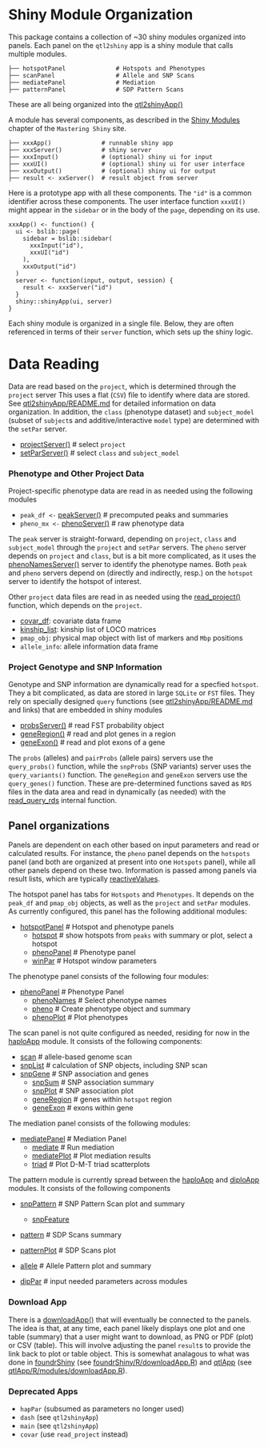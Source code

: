 # Shiny Module Organization

This package contains a collection of ~30 shiny modules organized
into panels.
Each panel on the `qtl2shiny` app is a shiny module that calls multiple
modules.

```
├── hotspotPanel              # Hotspots and Phenotypes
├── scanPanel                 # Allele and SNP Scans
├── mediatePanel              # Mediation
├── patternPanel              # SDP Pattern Scans
```

These are all being organized into the
[qtl2shinyApp()](https://github.com/byandell-sysgen/qtl2shiny/blob/refactor/R/qtl2shinyApp.R)

A module has several components, as described in the
[Shiny Modules](https://mastering-shiny.org/scaling-modules.html)
chapter of the `Mastering Shiny` site.

```
├── xxxApp()              # runnable shiny app
├── xxxServer()           # shiny server
├── xxxInput()            # (optional) shiny ui for input
├── xxxUI()               # (optional) shiny ui for user interface
├── xxxOutput()           # (optional) shiny ui for output
├── result <- xxServer()  # result object from server
```

Here is a prototype app with all these components.
The `"id"` is a common identifier across these components.
The user interface function `xxxUI()` might appear in the `sidebar`
or in the body of the `page`, depending on its use.

```
xxxApp() <- function() {
  ui <- bslib::page(
    sidebar = bslib::sidebar(
      xxxInput("id"),
      xxxUI("id")
    ),
    xxxOutput("id")
  )
  server <- function(input, output, session) {
    result <- xxxServer("id")
  }
  shiny::shinyApp(ui, server)
}
```

Each shiny module is organized in a single file.
Below, they are often referenced in terms of their `server` function,
which sets up the shiny logic.

# Data Reading

Data are read based on the `project`, which is determined through the 
`project` server
This uses a flat (`CSV`) file to identify where data are stored.
See
[qtl2shinyApp/README.md](https://github.com/byandell-sysgen/qtl2shinyApp/blob/main/README.md)
for detailed information on data organization.
In addition, the 
`class` (phenotype dataset) and
`subject_model` (subset of `subject`s and additive/interactive `model` type)
are determined with the `setPar` server.

- [projectServer()](https://github.com/byandell-sysgen/qtl2shiny/blob/refactor/R/projectApp.R) # select `project`
- [setParServer()](https://github.com/byandell-sysgen/qtl2shiny/blob/refactor/R/setParApp.R) # select `class` and `subject_model`

### Phenotype and Other Project Data

Project-specific phenotype data are read in as needed using the following modules 

- `peak_df <-` [peakServer()](https://github.com/byandell-sysgen/qtl2shiny/blob/refactor/R/peakApp.R) # precomputed peaks and summaries
- `pheno_mx <-` [phenoServer()](https://github.com/byandell-sysgen/qtl2shiny/blob/refactor/R/phenoApp.R) # raw phenotype data

The `peak` server is straight-forward, depending on `project`, `class` and `subject_model`
through the `project` and `setPar` servers.
The `pheno` server depends on `project` and `class`, but is a bit more complicated, as it uses the
[phenoNamesServer()](https://github.com/byandell-sysgen/qtl2shiny/blob/refactor/R/phenoNamesApp.R)
server to identify the phenotype names.
Both `peak` and `pheno` servers depend on (directly and indirectly, resp.)
on the `hotspot` server to identify the hotspot of interest.

Other `project` data files are read in as needed using the
[read_project()](https://github.com/byandell-sysgen/qtl2shiny/blob/refactor/R/readproject.R)
function, which depends on the `project`.

- [covar_df](https://github.com/byandell-sysgen/qtl2shiny/blob/refactor/R/covarApp.R): covariate data frame
- [kinship_list](https://github.com/byandell-sysgen/qtl2shiny/blob/refactor/R/kinshipApp.R): kinship list of LOCO matrices
- `pmap_obj`: physical map object with list of markers and `Mbp` positions
- `allele_info`: allele information data frame

### Project Genotype and SNP Information

Genotype and SNP information are dynamically read for a specfied `hotspot`.
They a bit complicated, as data are stored in large `SQLite` or `FST` files.
They rely on specially designed `query` functions (see
[qtl2shinyApp/README.md](https://github.com/byandell-sysgen/qtl2shinyApp/blob/main/README.md)
and links) that are embedded in shiny modules

- [probsServer()](https://github.com/byandell-sysgen/qtl2shiny/blob/refactor/R/probsApp.R) # read FST probability object
- [geneRegion()](https://github.com/byandell-sysgen/qtl2shiny/blob/refactor/R/geneRegionApp.R) # read and plot genes in a region
- [geneExon()](https://github.com/byandell-sysgen/qtl2shiny/blob/refactor/R/geneExonApp.R) # read and plot exons of a gene

The `probs` (alleles) and `pairProbs` (allele pairs) servers use the
`query_probs()` function, while the
`snpProbs` (SNP variants) server uses the
`query_variants()` function.
The `geneRegion` and `geneExon` servers use the
`query_genes()` function.
These are pre-determined functions saved as `RDS` files in the
data area and read in dynamically (as needed) with the
[read_query_rds](https://github.com/byandell-sysgen/qtl2shiny/blob/refactor/R/read_query_rds.R)
internal function.

## Panel organizations

Panels are dependent on each other based on input parameters
and read or calculated results.
For instance, the `pheno` panel depends on the `hotspots` panel
(and both are organized at present into one `Hotspots` panel),
while all other panels depend on these two.
Information is passed among panels via result lists,
which are typically
[reactiveValues](https://mastering-shiny.org/reactivity-objects.html).

The hotspot panel has tabs for `Hotspots` and `Phenotypes`.
It depends on the `peak_df` and `pmap_obj` objects, as well as the
`project` and `setPar` modules.
As currently configured, this panel has the following additional modules:

- [hotspotPanel](https://github.com/byandell-sysgen/qtl2shiny/blob/refactor/R/hotspotPanelApp.R) # Hotspot and phenotype panels
  - [hotspot](https://github.com/byandell-sysgen/qtl2shiny/blob/refactor/R/hotspotApp.R) # show hotspots from `peaks` with summary or plot, select a hotspot
  - [phenoPanel](https://github.com/byandell-sysgen/qtl2shiny/blob/refactor/R/phenoPanelApp.R) # Phenotype panel
  - [winPar](https://github.com/byandell-sysgen/qtl2shiny/blob/refactor/R/winParApp.R) # Hotspot window parameters
  
The phenotype panel consists of the following four modules:

- [phenoPanel](https://github.com/byandell-sysgen/qtl2shiny/blob/refactor/R/phenoPanelApp.R)                # Phenotype Panel
  - [phenoNames](https://github.com/byandell-sysgen/qtl2shiny/blob/refactor/R/phenoNamesApp.R)            # Select phenotype names
  - [pheno](https://github.com/byandell-sysgen/qtl2shiny/blob/refactor/R/phenoApp.R)                 # Create phenotype object and summary
  - [phenoPlot](https://github.com/byandell-sysgen/qtl2shiny/blob/refactor/R/phenoPlotApp.R)             # Plot phenotypes

The scan panel is not quite configured as needed,
residing for now in the
[haploApp](https://github.com/byandell-sysgen/qtl2shiny/blob/refactor/R/haploApp.R)
module.
It consists of the following components:

- [scan](https://github.com/byandell-sysgen/qtl2shiny/blob/refactor/R/scanApp.R) # allele-based genome scan
- [snpList](https://github.com/byandell-sysgen/qtl2shiny/blob/refactor/R/snpListApp.R) # calculation of SNP objects, including SNP scan
- [snpGene](https://github.com/byandell-sysgen/qtl2shiny/blob/refactor/R/snpGeneApp.R) # SNP association and genes
  - [snpSum](https://github.com/byandell-sysgen/qtl2shiny/blob/refactor/R/snpSumApp.R) # SNP association summary
  - [snpPlot](https://github.com/byandell-sysgen/qtl2shiny/blob/refactor/R/snpPlotApp.R) # SNP association plot
  - [geneRegion](https://github.com/byandell-sysgen/qtl2shiny/blob/refactor/R/geneRegionApp.R) # genes within `hotspot` region
  - [geneExon](https://github.com/byandell-sysgen/qtl2shiny/blob/refactor/R/geneExonApp.R) # exons within gene

The mediation panel consists of the following modules:

- [mediatePanel](https://github.com/byandell-sysgen/qtl2shiny/blob/refactor/R/phenoPanelApp.R)              # Mediation Panel
  - [mediate](https://github.com/byandell-sysgen/qtl2shiny/blob/refactor/R/phenoNamesApp.R)         # Run mediation
  - [mediatePlot](https://github.com/byandell-sysgen/qtl2shiny/blob/refactor/R/phenoApp.R)                       # Plot mediation results
  - [triad](https://github.com/byandell-sysgen/qtl2shiny/blob/refactor/R/triadApp.R)         # Plot D-M-T triad scatterplots

The pattern module is currently spread between the
[haploApp](https://github.com/byandell-sysgen/qtl2shiny/blob/refactor/R/haploApp.R)
and
[diploApp](https://github.com/byandell-sysgen/qtl2shiny/blob/refactor/R/diploApp.R)
modules.
It consists of the following components

- [snpPattern](https://github.com/byandell-sysgen/qtl2shiny/blob/refactor/R/snpPatternApp.R) # SNP Pattern Scan plot and summary
  - [snpFeature](https://github.com/byandell-sysgen/qtl2shiny/blob/refactor/R/snpFeatureApp.R)

- [pattern](https://github.com/byandell-sysgen/qtl2shiny/blob/refactor/R/patternApp.R) # SDP Scans summary
- [patternPlot](https://github.com/byandell-sysgen/qtl2shiny/blob/refactor/R/patternPlotApp.R) # SDP Scans plot
- [allele](https://github.com/byandell-sysgen/qtl2shiny/blob/refactor/R/alleleApp.R) # Allele Pattern plot and summary
- [dipPar](https://github.com/byandell-sysgen/qtl2shiny/blob/refactor/R/dipParApp.R) # input needed parameters across modules

### Download App

There is a
[downloadApp()](https://github.com/byandell-sysgen/qtl2shiny/blob/refactor/R/downloadApp.R)
that will eventually be connected to the panels.
The idea is that, at any time, each panel likely displays one plot
and one table (summary) that a user might want to download,
as PNG or PDF (plot) or CSV (table).
This will involve adjusting the panel `result`s to provide the
link back to plot or table object.
This is somewhat analagous to what was done in
[foundrShiny](https://github.com/AttieLab-Systems-Genetics/foundrShiny)
(see [foundrShiny/R/downloadApp.R](https://github.com/AttieLab-Systems-Genetics/foundrShiny/blob/main/R/downloadApp.R))
and
[qtlApp](https://github.com/AttieLab-Systems-Genetics/qtlApp)
(see [qtlApp/R/modules/downloadApp.R](https://github.com/AttieLab-Systems-Genetics/qtlApp/blob/refactor/fs-reorg/R/modules/downloadApp.R)).

### Deprecated Apps

- `hapPar` (subsumed as parameters no longer used)
- `dash` (see `qtl2shinyApp`)
- `main` (see `qtl2shinyApp`)
- `covar` (use `read_project` instead)
